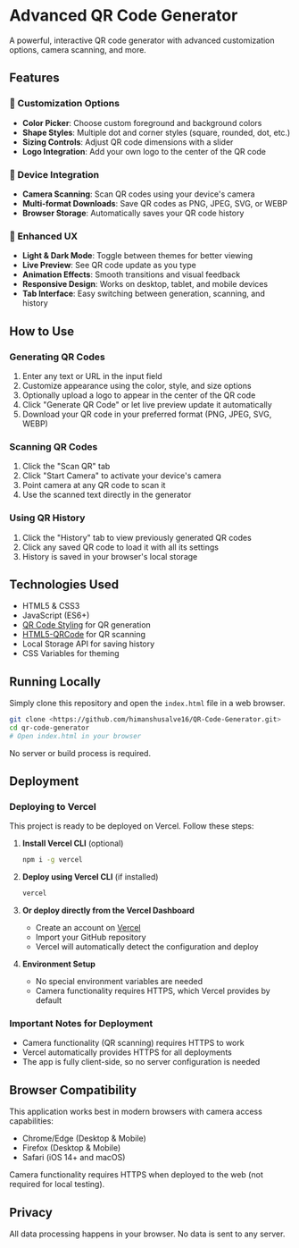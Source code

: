 # Advanced QR Code Generator

A powerful, interactive QR code generator with advanced customization options, camera scanning, and more.

## Features

### 🎨 Customization Options
- **Color Picker**: Choose custom foreground and background colors
- **Shape Styles**: Multiple dot and corner styles (square, rounded, dot, etc.)
- **Sizing Controls**: Adjust QR code dimensions with a slider
- **Logo Integration**: Add your own logo to the center of the QR code

### 📱 Device Integration
- **Camera Scanning**: Scan QR codes using your device's camera
- **Multi-format Downloads**: Save QR codes as PNG, JPEG, SVG, or WEBP
- **Browser Storage**: Automatically saves your QR code history

### 🌈 Enhanced UX
- **Light & Dark Mode**: Toggle between themes for better viewing
- **Live Preview**: See QR code update as you type
- **Animation Effects**: Smooth transitions and visual feedback
- **Responsive Design**: Works on desktop, tablet, and mobile devices
- **Tab Interface**: Easy switching between generation, scanning, and history

## How to Use

### Generating QR Codes
1. Enter any text or URL in the input field
2. Customize appearance using the color, style, and size options
3. Optionally upload a logo to appear in the center of the QR code
4. Click "Generate QR Code" or let live preview update it automatically
5. Download your QR code in your preferred format (PNG, JPEG, SVG, WEBP)

### Scanning QR Codes
1. Click the "Scan QR" tab
2. Click "Start Camera" to activate your device's camera
3. Point camera at any QR code to scan it
4. Use the scanned text directly in the generator

### Using QR History
1. Click the "History" tab to view previously generated QR codes
2. Click any saved QR code to load it with all its settings
3. History is saved in your browser's local storage

## Technologies Used

- HTML5 & CSS3
- JavaScript (ES6+)
- [QR Code Styling](https://github.com/kozakdenys/qr-code-styling) for QR generation
- [HTML5-QRCode](https://github.com/mebjas/html5-qrcode) for QR scanning
- Local Storage API for saving history
- CSS Variables for theming

## Running Locally

Simply clone this repository and open the `index.html` file in a web browser.

```bash
git clone <https://github.com/himanshusalve16/QR-Code-Generator.git>
cd qr-code-generator
# Open index.html in your browser
```

No server or build process is required.

## Deployment

### Deploying to Vercel

This project is ready to be deployed on Vercel. Follow these steps:

1. **Install Vercel CLI** (optional)
   ```bash
   npm i -g vercel
   ```

2. **Deploy using Vercel CLI** (if installed)
   ```bash
   vercel
   ```

3. **Or deploy directly from the Vercel Dashboard**
   - Create an account on [Vercel](https://vercel.com)
   - Import your GitHub repository
   - Vercel will automatically detect the configuration and deploy

4. **Environment Setup**
   - No special environment variables are needed
   - Camera functionality requires HTTPS, which Vercel provides by default

### Important Notes for Deployment

- Camera functionality (QR scanning) requires HTTPS to work
- Vercel automatically provides HTTPS for all deployments
- The app is fully client-side, so no server configuration is needed

## Browser Compatibility

This application works best in modern browsers with camera access capabilities:
- Chrome/Edge (Desktop & Mobile)
- Firefox (Desktop & Mobile)
- Safari (iOS 14+ and macOS)

Camera functionality requires HTTPS when deployed to the web (not required for local testing).

## Privacy

All data processing happens in your browser. No data is sent to any server. 
